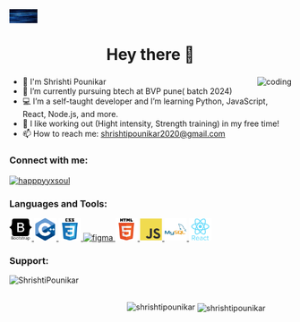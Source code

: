 
<img align="center" width="50vw" alt="logo" src="https://github.com/ShrishtiPounikar/Shrishti-Pounikar/blob/main/coding.gif">

<h1 align="center">Hey there 👋</h1>
<h3 align="center"></h3>
<img align="right" alt="coding" src="![image](https://github.com/ShrishtiPounikar/Shrishti-Pounikar/assets/88317813/711b223b-2458-4326-a751-5fbc01c9bdd5)">


- 🚀 I'm Shrishti Pounikar
- 🌱 I’m currently pursuing btech at BVP pune( batch 2024)
- 💻 I’m a self-taught developer and I’m learning Python, JavaScript, React, Node.js, and more.
- 👀 I like working out (Hight intensity, Strength training) in my free time!
- 📫 How to reach me: shrishtipounikar2020@gmail.com
<h3 align="left">Connect with me:</h3>
<p align="left">
<a href="https://instagram.com/happpyyxsoul" target="blank"><img align="center" src="https://raw.githubusercontent.com/rahuldkjain/github-profile-readme-generator/master/src/images/icons/Social/instagram.svg" alt="happpyyxsoul" height="30" width="40" /></a>
</p>

<h3 align="left">Languages and Tools:</h3>
<p align="left"> <a href="https://getbootstrap.com" target="_blank" rel="noreferrer"> <img src="https://raw.githubusercontent.com/devicons/devicon/master/icons/bootstrap/bootstrap-plain-wordmark.svg" alt="bootstrap" width="40" height="40"/> </a> <a href="https://www.w3schools.com/cpp/" target="_blank" rel="noreferrer"> <img src="https://raw.githubusercontent.com/devicons/devicon/master/icons/cplusplus/cplusplus-original.svg" alt="cplusplus" width="40" height="40"/> </a> <a href="https://www.w3schools.com/css/" target="_blank" rel="noreferrer"> <img src="https://raw.githubusercontent.com/devicons/devicon/master/icons/css3/css3-original-wordmark.svg" alt="css3" width="40" height="40"/> </a> <a href="https://www.figma.com/" target="_blank" rel="noreferrer"> <img src="https://www.vectorlogo.zone/logos/figma/figma-icon.svg" alt="figma" width="40" height="40"/> </a> <a href="https://www.w3.org/html/" target="_blank" rel="noreferrer"> <img src="https://raw.githubusercontent.com/devicons/devicon/master/icons/html5/html5-original-wordmark.svg" alt="html5" width="40" height="40"/> </a> <a href="https://developer.mozilla.org/en-US/docs/Web/JavaScript" target="_blank" rel="noreferrer"> <img src="https://raw.githubusercontent.com/devicons/devicon/master/icons/javascript/javascript-original.svg" alt="javascript" width="40" height="40"/> </a> <a href="https://www.mysql.com/" target="_blank" rel="noreferrer"> <img src="https://raw.githubusercontent.com/devicons/devicon/master/icons/mysql/mysql-original-wordmark.svg" alt="mysql" width="40" height="40"/> </a> <a href="https://reactjs.org/" target="_blank" rel="noreferrer"> <img src="https://raw.githubusercontent.com/devicons/devicon/master/icons/react/react-original-wordmark.svg" alt="react" width="40" height="40"/> </a> </p>

<h3 align="left">Support:</h3>
<p><a href="https://www.buymeacoffee.com/ShrishtiPounikar"> <img align="left" src="https://cdn.buymeacoffee.com/buttons/v2/default-yellow.png" height="50" width="210" alt="ShrishtiPounikar" /></a></p><br><br>

<p><img align="left" src="https://github-readme-stats.vercel.app/api/top-langs?username=shrishtipounikar&show_icons=true&locale=en&layout=compact" alt="shrishtipounikar" /></p>

<p>&nbsp;<img align="center" src="https://github-readme-stats.vercel.app/api?username=shrishtipounikar&show_icons=true&locale=en" alt="shrishtipounikar" /></p>
